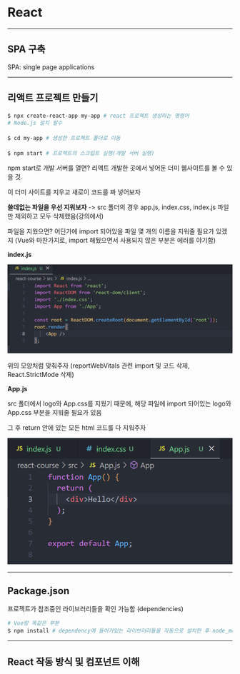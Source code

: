 # React

---

## SPA 구축

SPA: single page applications

---

## 리액트 프로젝트 만들기

```bash
$ npx create-react-app my-app # react 프로젝트 생성하는 명령어
# Node.js 설치 필수

$ cd my-app # 생성한 프로젝트 폴더로 이동

$ npm start # 프로젝트의 스크립트 실행(개발 서버 실행)
```

npm start로 개발 서버를 열면? 리액트 개발한 곳에서 넣어둔 더미 웹사이트를 볼 수 있을 것.

이 더미 사이트를 지우고 새로이 코드를 짜 넣어보자

**쓸데없는 파일을 우선 지워보자** -> src 폴더의 경우 app.js, index.css, index.js 파일만 제외하고 모두 삭제했음(강의에서)

파일을 지웠으면? 어딘가에 import 되어있을 파일 몇 개의 이름을 지워줄 필요가 있겠지 (Vue와 마찬가지로, import 해뒀으면서 사용되지 않은 부분은 에러를 야기함)

**index.js**

![image-20220710000851218](react_all.assets/image-20220710000851218.png)

위의 모양처럼 맞춰주자 (reportWebVitals 관련 import 및 코드 삭제, React.StrictMode 삭제)



**App.js**

src 폴더에서 logo와 App.css를 지웠기 때문에, 해당 파일에 import 되어있는 logo와 App.css 부분을 지워줄 필요가 있음

그 후 return 안에 있는 모든 html 코드를 다 지워주자

![image-20220710001331150](react_all.assets/image-20220710001331150.png)

---

## Package.json

프로젝트가 참조중인 라이브러리들을 확인 가능함 (dependencies)

```bash
# Vue랑 똑같은 부분
$ npm install # dependency에 들어가있는 라이브러리들을 자동으로 설치한 후 node_modules에 저장
```

---

## React 작동 방식 및 컴포넌트 이해